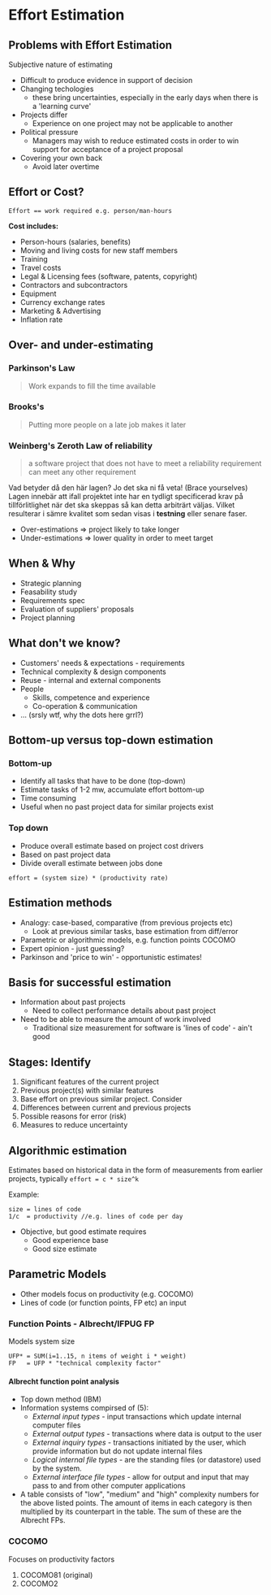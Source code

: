 Effort Estimation
=================

## Problems with Effort Estimation
 Subjective nature of estimating
  * Difficult to produce evidence in support of decision
* Changing techologies
  * these bring uncertainties, especially in the early days when there is a
  'learning curve'
* Projects differ
  * Experience on one project may not be applicable to another
* Political pressure
  * Managers may wish to reduce estimated costs in order to win support for
  acceptance of a project proposal
* Covering your own back
  * Avoid later overtime

## Effort or Cost?

```
Effort == work required e.g. person/man-hours
```

__Cost includes:__
* Person-hours (salaries, benefits)
* Moving and living costs for new staff members
* Training
* Travel costs
* Legal & Licensing fees (software, patents, copyright)
* Contractors and subcontractors
* Equipment
* Currency exchange rates
* Marketing & Advertising
* Inflation rate

## Over- and under-estimating

### Parkinson's Law
> Work expands to fill the time available

### Brooks's
> Putting more people on a late job makes it later

### Weinberg's Zeroth Law of reliability
> a software project that does not have to meet a reliability requirement
> can meet any other requirement

Vad betyder då den här lagen? Jo det ska ni få veta! (Brace yourselves) Lagen
innebär att ifall projektet inte har en tydligt specificerad krav på 
tillförlitlighet när det ska skeppas så kan detta arbiträrt väljas. Vilket
resulterar i sämre kvalitet som sedan visas i __testning__ eller senare faser.

* Over-estimations => project likely to take longer
* Under-estimations => lower quality in order to meet target

## When & Why
* Strategic planning
* Feasability study
* Requirements spec
* Evaluation of suppliers' proposals
* Project planning

## What don't we know?
* Customers' needs & expectations - requirements
* Technical complexity & design components
* Reuse - internal and external components
* People
  * Skills, competence and experience
  * Co-operation & communication
* ... (srsly wtf, why the dots here grrl?)

## Bottom-up versus top-down estimation

### Bottom-up
* Identify all tasks that have to be done (top-down)
* Estimate tasks of 1-2 mw, accumulate effort bottom-up
* Time consuming
* Useful when no past project data for similar projects exist

### Top down
* Produce overall estimate based on project cost drivers
* Based on past project data
* Divide overall estimate between jobs done

```
effort = (system size) * (productivity rate)
```

## Estimation methods
* Analogy: case-based, comparative (from previous projects etc)
  * Look at previous similar tasks, base estimation from diff/error
* Parametric or algorithmic models, e.g. function points COCOMO
* Expert opinion - just guessing?
* Parkinson and 'price to win' - opportunistic estimates!

## Basis for successful estimation
* Information about past projects
  * Need to collect performance details about past project
* Need to be able to measure the amount of work involved
  * Traditional size measurement for software is 'lines of code' - ain't good

## Stages: Identify
1. Significant features of the current project
1. Previous project(s) with similar features
1. Base effort on previous similar project. Consider
  1. Differences between current and previous projects
  1. Possible reasons for error (risk)
  1. Measures to reduce uncertainty

## Algorithmic estimation
Estimates based on historical data in the form of measurements from earlier
projects, typically `effort = c * size^k`

Example:
```
size = lines of code
1/c  = productivity //e.g. lines of code per day
```

* Objective, but good estimate requires
  * Good experience base
  * Good size estimate

## Parametric Models
* Other models focus on productivity (e.g. COCOMO)
* Lines of code (or function points, FP etc) an input

### Function Points - Albrecht/IFPUG FP
Models system size

```
UFP* = SUM(i=1..15, n items of weight i * weight)
FP   = UFP * "technical complexity factor"
```

#### Albrecht function point analysis
* Top down method (IBM)
* Information systems compirsed of (5):
  * *External input types* - input transactions which update internal computer
    files
  * *External output types* - transactions where data is output to the user
  * *External inquiry types* - transactions initiated by the user, which provide
    information but do not update internal files
  * *Logical internal file types* - are the standing files (or datastore) used
    by the system.
  * *External interface file types* - allow for output and input that may pass
    to and from other computer applications
* A table consists of "low", "medium" and "high" complexity numbers for the above
  listed points. The amount of items in each category is then multiplied by its
  counterpart in the table. The sum of these are the Albrecht FPs.

### COCOMO
Focuses on productivity factors
1. COCOMO81 (original)
1. COCOMO2
